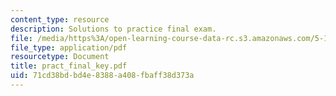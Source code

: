 ```yaml
---
content_type: resource
description: Solutions to practice final exam.
file: /media/https%3A/open-learning-course-data-rc.s3.amazonaws.com/5-13-organic-chemistry-ii-fall-2006/71cd38bdbd4e8388a408fbaff38d373a_pract_final_key.pdf
file_type: application/pdf
resourcetype: Document
title: pract_final_key.pdf
uid: 71cd38bd-bd4e-8388-a408-fbaff38d373a
---
```


